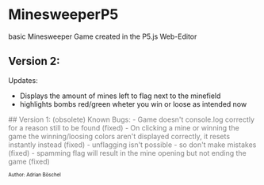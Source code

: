 # MinesweeperP5
basic Minesweeper Game created in the P5.js Web-Editor

## Version 2:
Updates:
  - Displays the amount of mines left to flag next to the minefield
  - highlights bombs red/green wheter you win or loose as intended now

<span style=color:grey>
## Version 1: (obsolete)
Known Bugs:
  - Game doesn't console.log correctly for a reason still to be found (fixed)
  - On clicking a mine or winning the game the winning/loosing colors aren't displayed correctly, it resets instantly instead (fixed)
  - unflagging isn't possible - so don't make mistakes (fixed)
  - spamming flag will result in the mine opening but not ending the game (fixed)
</span>

<sup><sub>Author: Adrian Böschel</sup></sub>
